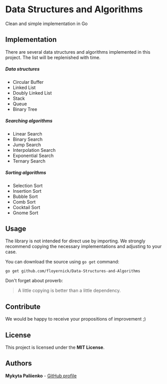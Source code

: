 # Data Structures and Algorithms

Clean and simple implementation in Go

## Implementation

There are several data structures and algorithms implemented in this project. The list will be replenished with time.

##### Data structures
- Circular Buffer
- Linked List
- Doubly Linked List
- Stack
- Queue
- Binary Tree

##### Searching algorithms
- Linear Search
- Binary Search
- Jump Search
- Interpolation Search
- Exponential Search
- Ternary Search

##### Sorting algorithms
- Selection Sort
- Insertion Sort
- Bubble Sort
- Comb Sort
- Cocktail Sort
- Gnome Sort

## Usage

The library is not intended for direct use by importing. We strongly recommend copying the necessary implementations and adjusting to your case.

You can download the source using `go get` command:

```
go get github.com/floyernick/Data-Structures-and-Algorithms
```

Don't forget about proverb:
> A little copying is better than a little dependency.

## Contribute

We would be happy to receive your propositions of improvement ;)

## License

This project is licensed under the **MIT License**.

## Authors

**Mykyta Paliienko** - [GitHub profile](https://github.com/floyernick)